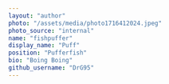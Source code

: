 ```yaml
---
layout: "author"
photo: "/assets/media/photo1716412024.jpeg"
photo_source: "internal"
name: "fishpuffer"
display_name: "Puff"
position: "Pufferfish"
bio: "Boing Boing"
github_username: "DrG95"
---
```

